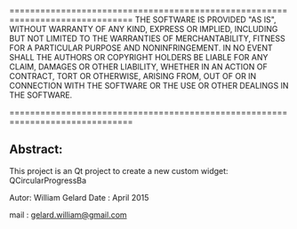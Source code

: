 ==============================================================================
THE SOFTWARE IS PROVIDED "AS IS", WITHOUT WARRANTY OF ANY KIND, EXPRESS OR
IMPLIED, INCLUDING BUT NOT LIMITED TO THE WARRANTIES OF MERCHANTABILITY,
FITNESS FOR A PARTICULAR PURPOSE AND NONINFRINGEMENT. IN NO EVENT SHALL THE
AUTHORS OR COPYRIGHT HOLDERS BE LIABLE FOR ANY CLAIM, DAMAGES OR OTHER
LIABILITY, WHETHER IN AN ACTION OF CONTRACT, TORT OR OTHERWISE, ARISING FROM,
OUT OF OR IN CONNECTION WITH THE SOFTWARE OR THE USE OR OTHER DEALINGS IN
THE SOFTWARE.

==============================================================================

Abstract:
---------
This project is an Qt project to create a new custom widget: QCircularProgressBa

Autor: William Gelard
Date : April 2015

mail : gelard.william@gmail.com
